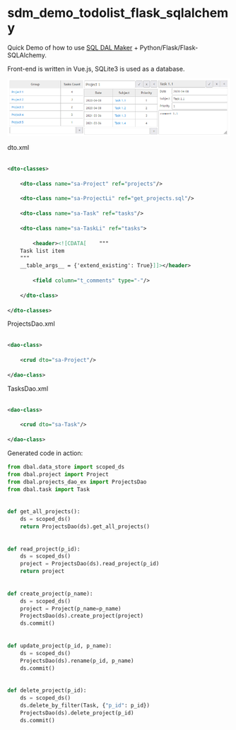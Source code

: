 # sdm_demo_todolist_flask_sqlalchemy

Quick Demo of how to use [SQL DAL Maker](https://github.com/panedrone/sqldalmaker) + Python/Flask/Flask-SQLAlchemy.

Front-end is written in Vue.js, SQLite3 is used as a database.

![demo-go.png](demo-go.png)

dto.xml

```xml

<dto-classes>
    
    <dto-class name="sa-Project" ref="projects"/>

    <dto-class name="sa-ProjectLi" ref="get_projects.sql"/>

    <dto-class name="sa-Task" ref="tasks"/>

    <dto-class name="sa-TaskLi" ref="tasks">

        <header><![CDATA[    """
    Task list item
    """
    __table_args__ = {'extend_existing': True}]]></header>

        <field column="t_comments" type="-"/>

    </dto-class>

</dto-classes>
```

ProjectsDao.xml

```xml

<dao-class>

    <crud dto="sa-Project"/>

</dao-class>
```

TasksDao.xml

```xml

<dao-class>

    <crud dto="sa-Task"/>

</dao-class>
```

Generated code in action:

```python
from dbal.data_store import scoped_ds
from dbal.project import Project
from dbal.projects_dao_ex import ProjectsDao
from dbal.task import Task


def get_all_projects():
    ds = scoped_ds()
    return ProjectsDao(ds).get_all_projects()


def read_project(p_id):
    ds = scoped_ds()
    project = ProjectsDao(ds).read_project(p_id)
    return project


def create_project(p_name):
    ds = scoped_ds()
    project = Project(p_name=p_name)
    ProjectsDao(ds).create_project(project)
    ds.commit()


def update_project(p_id, p_name):
    ds = scoped_ds()
    ProjectsDao(ds).rename(p_id, p_name)
    ds.commit()


def delete_project(p_id):
    ds = scoped_ds()
    ds.delete_by_filter(Task, {"p_id": p_id})
    ProjectsDao(ds).delete_project(p_id)
    ds.commit()

```